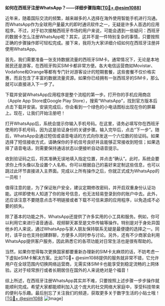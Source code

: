 **如何在西班牙注册WhatsApp？——详细步骤指南[[TG💪+ @esim1088](https://t.me/s/esim1088)]**

近年来，随着国际交流的频繁，越来越多的人选择在海外使用智能手机进行沟通。而WhatsApp作为全球用户量最大的即时通讯软件之一，无疑是许多人首选的应用程序。不过，对于初次接触西班牙市场的用户来说，可能会遇到一些疑问：西班牙的数据卡怎么注册WhatsApp呢？其实，这并不是一件特别复杂的事情，只要按照正确的步骤操作即可轻松完成。接下来，我将为大家详细介绍如何在西班牙注册并使用WhatsApp。

首先，我们需要准备一张支持数据流量的西班牙SIM卡。通常情况下，无论是本地居民还是游客，在西班牙购买SIM卡都非常方便。各大电信运营商如Movistar、Vodafone和Orange等都有专门针对游客设计的短期套餐，这些套餐不仅价格实惠，而且包含了丰富的数据流量资源。如果你已经拥有一张西班牙的SIM卡，那么就可以直接进入下一步了。

下载并安装WhatsApp应用程序是整个流程的第一步。打开你的手机应用商店（Apple App Store或Google Play Store），搜索“WhatsApp”，找到官方版本后点击下载并安装。安装完成后，你会看到一个绿色的小电话图标出现在你的屏幕上。现在，让我们开始注册吧！

打开WhatsApp后，系统会提示你输入手机号码。在这里，请务必填写你在西班牙使用的手机号码，因为这是验证身份的关键步骤。输入完毕后，点击“下一步”。随后，WhatsApp会通过短信或语音电话的方式向你发送一个六位数的验证码。如果选择了短信接收方式，请确保你的手机信号良好并且能够正常接收到短信；如果选择了语音电话，则需要保持通话状态以便接听自动语音提示。

收到验证码之后，将其准确无误地填入指定位置，并点击“确认”。此时，系统会要求你上传头像以及设置个人名称。你可以根据自己的喜好来定制这些信息，也可以跳过此环节直接进入主界面。完成以上所有操作之后，你就正式成为WhatsApp的一员啦！

值得注意的是，为了保证账户安全，建议定期修改密码，并开启双重身份认证功能。这样即使有人知道了你的账号信息，也无法轻易登录到你的账户中去。此外，还应该注意不要随意点击不明链接或者下载不可信来源的应用程序，以免造成不必要的损失。

除了基本的功能之外，WhatsApp还提供了许多实用的小工具和服务。例如，你可以利用它来进行语音通话、视频聊天甚至是文件传输等操作。特别是对于身处异国他乡的人来说，通过WhatsApp与家人朋友保持联系无疑是最便捷的选择之一。同时，该平台也支持创建群聊，方便多人同时参与讨论。另外，还有不少商家会利用WhatsApp提供客户服务，因此熟悉它的各项功能对日常生活也是很有帮助的。

当然，如果你觉得每次更换国家都要重新办理新的SIM卡太麻烦的话，不妨考虑一下虚拟eSIM卡解决方案。比如TG💪+ @esim1088提供的服务就非常不错，它允许用户在全球范围内切换网络运营商，无需实体SIM卡也能享受到稳定流畅的上网体验。这对于经常旅行或者长期居住在国外的人来说绝对是个福音！

综上所述，在西班牙注册WhatsApp其实并不难，只要按照上述步骤一步步操作就能顺利完成。希望大家都能顺利加入这个庞大的社交网络大家庭中，享受科技带来的便利与乐趣。最后别忘了关注我们的频道，获取更多关于数字生活的小贴士哦！[[TG💪+ @esim1088](https://t.me/s/esim1088) ![Image](https://i.postimg.cc/4NQfJmqS/Snipaste-2025-05-13-00-14-12.png)]